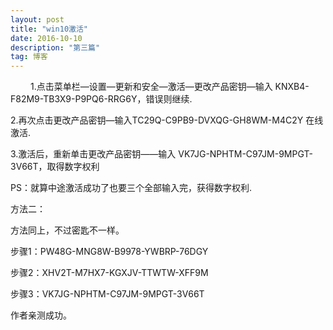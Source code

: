 ```yaml
---
layout: post
title: "win10激活"
date: 2016-10-10 
description: "第三篇"
tag: 博客 
---
```


　　
1.点击菜单栏—设置—更新和安全—激活—更改产品密钥—输入 KNXB4-F82M9-TB3X9-P9PQ6-RRG6Y，错误则继续.

2.再次点击更改产品密钥—输入TC29Q-C9PB9-DVXQG-GH8WM-M4C2Y 在线激活.

3.激活后，重新单击更改产品密钥——输入 VK7JG-NPHTM-C97JM-9MPGT-3V66T，取得数字权利

PS：就算中途激活成功了也要三个全部输入完，获得数字权利.

方法二：

方法同上，不过密匙不一样。

步骤1：PW48G-MNG8W-B9978-YWBRP-76DGY

步骤2：XHV2T-M7HX7-KGXJV-TTWTW-XFF9M

步骤3：VK7JG-NPHTM-C97JM-9MPGT-3V66T

作者亲测成功。
 
